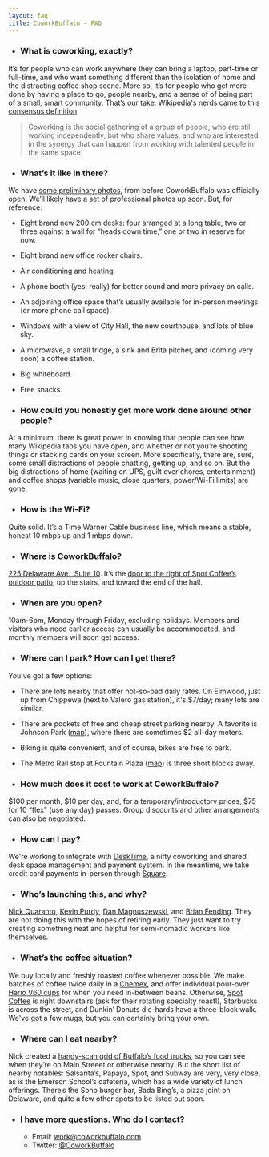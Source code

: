 ```yaml
---
layout: faq
title: CoworkBuffalo - FAQ
---
```


* ### What is coworking, exactly?
It’s for people who can work anywhere they can bring a laptop, part-time or full-time, and who want something different than the isolation of home and the distracting coffee shop scene. More so, it’s for people who get more done by having a place to go, people nearby, and a sense of of being part of a small, smart community.  That’s our take. Wikipedia's nerds came to [this consensus definition](http://en.wikipedia.org/wiki/Coworking):
> Coworking is the social gathering of a group of people, who are still working independently, but who share values, and who are interested in the synergy that can happen from working with talented people in the same space.

* ### What’s it like in there?
We have [some preliminary photos](https://www.dropbox.com/sh/uy0r6tkwvei8m7q/Mt8peC1p5U), from before CoworkBuffalo was officially open. We’ll likely have a set of professional photos up soon.  But, for reference:
  * Eight brand new 200 cm desks: four arranged at a long table, two or three against a wall for “heads down time,” one or two in reserve for now.
  * Eight brand new office rocker chairs.
  * Air conditioning and heating.
  * A phone booth (yes, really) for better sound and more privacy on calls.
  * An adjoining office space that’s usually available for in-person meetings (or more phone call space).
  * Windows with a view of City Hall, the new courthouse, and lots of blue sky. 
  * A microwave, a small fridge, a sink and Brita pitcher, and (coming very soon) a coffee station.
  * Big whiteboard.
  * Free snacks.

* ### How could you honestly get more work done around other people?
At a minimum, there is great power in knowing that people can see how many Wikipedia tabs you have open, and whether or not you’re shooting things or stacking cards on your screen. More specifically, there are, sure, some small distractions of people chatting, getting up, and so on. But the big distractions of home (waiting on UPS, guilt over chores, entertainment) and coffee shops (variable music, close quarters, power/Wi-Fi limits) are gone. 

* ### How is the Wi-Fi?
Quite solid. It’s a Time Warner Cable business line, which means a stable, honest 10 mbps up and 1 mbps down.

* ### Where is CoworkBuffalo?
[225 Delaware Ave., Suite 10](http://maps.google.com/maps?q=225+delaware+ave+buffalo+ny&hl=en&sll=42.892308,-78.871676&sspn=0.004826,0.009645&hnear=225+Delaware+Ave,+Buffalo,+Erie,+New+York+14202&t=m&z=16). It’s the [door to the right of Spot Coffee’s outdoor patio](https://www.dropbox.com/s/thuubvywer1rnp6/Cowork_Buffalo_outer_door.jpg), up the stairs, and toward the end of the hall.

* ### When are you open?
10am-6pm, Monday through Friday, excluding holidays. Members and visitors who need earlier access can usually be accommodated, and monthly members will soon get access.

* ### Where can I park? How can I get there?
You've got a few options:
  * There are lots nearby that offer not-so-bad daily rates. On Elmwood, just up from Chippewa (next to Valero gas station), it's $7/day; many lots are similar.
  * There are pockets of free and cheap street parking nearby. A favorite is Johnson Park ([map](https://maps.google.com/maps?q=johnson+park,+buffalo,+ny&ll=42.892819,-78.878703&spn=0.006013,0.013937&hnear=Johnson+Park,+Buffalo,+Erie,+New+York&t=m&z=17)), where there are sometimes $2 all-day meters.
  * Biking is quite convenient, and of course, bikes are free to park.
  * The Metro Rail stop at Fountain Plaza ([map](https://maps.google.com/maps?q=RAIL+at+Fountain+Plaza+Station&hl=en&hnear=RAIL+at+Fountain+Plaza+Station&t=m&z=16)) is three short blocks away.

* ### How much does it cost to work at CoworkBuffalo?
$100 per month, $10 per day, and, for a temporary/introductory prices, $75 for 10 “flex” (use any day) passes. Group discounts and other arrangements can also be negotiated.

* ### How can I pay?
We're working to integrate with [DeskTime](https://www.desktimeapp.com/), a nifty coworking and shared desk space management and payment system. In the meantime, we take credit card payments in-person through [Square](https://squareup.com/).

* ### Who’s launching this, and why?
[Nick Quaranto](http://twitter.com/qrush), [Kevin Purdy](http://twitter.com/kevinpurdy), [Dan Magnuszewski](http://twitter.com/magnachef), and [Brian Fending](http://twitter.com/fending). They are not doing this with the hopes of retiring early. They just want to try creating something neat and helpful for semi-nomadic workers like themselves. 

* ### What’s the coffee situation?
We buy locally and freshly roasted coffee whenever possible. We make batches of coffee twice daily in a [Chemex](http://www.chemexcoffeemaker.com/), and offer individual pour-over [Hario V60 cups](http://www.gimmecoffee.com/galleries/brewing_at_home_part_5_pour_ov/) for when you need in-between beans.
Otherwise, [Spot Coffee](http://www.spotcoffee.com/) is right downstairs (ask for their rotating specialty roast!), Starbucks is across the street, and Dunkin’ Donuts die-hards have a three-block walk. We've got a few mugs, but you can certainly bring your own. 

* ### Where can I eat nearby?
Nick created a [handy-scan grid of Buffalo’s food trucks](http://coworkbuffalo.com/food/), so you can see when they’re on Main Streeet or otherwise nearby.  But the short list of nearby notables: Salsarita’s, Papaya, Spot, and Subway are very, very close, as is the Emerson School’s cafeteria, which has a wide variety of lunch offerings. There’s the Soho burger bar, Bada Bing’s, a pizza joint on Delaware, and quite a few other spots to be listed out soon. 

* ### I have more questions. Who do I contact?
  * Email: [work@coworkbuffalo.com](mailto:work@coworkbuffalo.com)
  * Twitter: [@CoworkBuffalo](http://coworkbuffalo.com)
